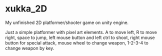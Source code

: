 # xukka_2D
My unfinished 2D platformer/shooter game on unity engine.

Just a simple platformer with pixel art elements.
A to move left, R to move right, space to jump, left mouse button and left ctrl to shoot, right mouse button for special attack, mouse wheel to change weapon, 1-2-3-4 to change weapon by key.
